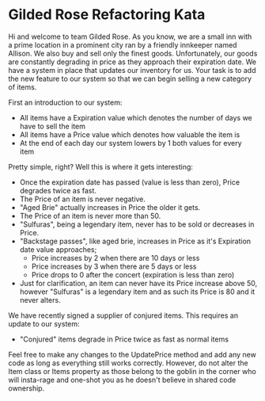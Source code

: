 # Gilded Rose Refactoring Kata

Hi and welcome to team Gilded Rose. As you know, we are a small inn with a 
prime location in a prominent city ran by a friendly innkeeper named 
Allison. We also buy and sell only the finest goods. Unfortunately, our 
goods are constantly degrading in price as they approach their expiration 
date. We have a system in place that updates our inventory for us. Your
task is to add the new feature to our system so that we can begin selling 
a new category of items.
 
First an introduction to our system:

* All items have a Expiration value which denotes the number of days we have to sell the item
* All items have a Price value which denotes how valuable the item is
* At the end of each day our system lowers by 1 both values for every item 

Pretty simple, right? Well this is where it gets interesting:

* Once the expiration date has passed (value is less than zero), Price degrades twice as fast.
* The Price of an item is never negative.
* "Aged Brie" actually increases in Price the older it gets.
* The Price of an item is never more than 50.
* "Sulfuras", being a legendary item, never has to be sold or decreases in Price. 
* "Backstage passes", like aged brie, increases in Price as it's Expiration date value approaches;
  * Price increases by 2 when there are 10 days or less 
  * Price increases by 3 when there are 5 days or less 
  * Price drops to 0 after the concert (expiration is less than zero)
* Just for clarification, an item can never have its Price increase above 50, 
however "Sulfuras" is a legendary item and as such its Price is 80 and it never alters.

We have recently signed a supplier of conjured items. This requires an 
update to our system:

* "Conjured" items degrade in Price twice as fast as normal items

Feel free to make any changes to the UpdatePrice method and add any 
new code as long as everything still works correctly. 
However, do not alter the Item class or Items property as those belong to the goblin 
in the corner who will insta-rage and one-shot you as he doesn't believe in shared code ownership.
